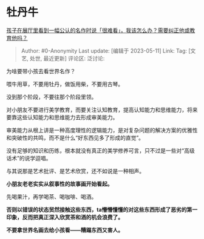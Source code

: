 # 牡丹牛
[孩子在展厅里看到一幅公认的名作时说「很难看」，我该怎么办？需要纠正他或教育他吗？](https://www.zhihu.com/question/598442126/answer/3022208290)

> Author: #0-Anonymity
> Last update: [编辑于 2023-05-11]
> Link:
> Tag: [文艺, 处世, 最近更新]
> 评论区:
> 泛讨论:

为啥要带小孩去看世界名作？

喂牛用草，不要用牡丹，做饭用柴，不要用古琴。

没到那个阶段，不要往那个阶段里领。

对小朋友不要进行美学教育，而要关注认知教育，提高认知能力和思维能力，将来要靠这些认知能力和思维能力去形成审美能力。

审美能力从根上讲是一种高度理性的逻辑能力，是对复杂问题的解决方案的优雅性和突破性的共鸣，而不是什么“好东西见多了形成的直觉”。

没有足够的知识和历练，根本就没有真正的美学修养可言，只不过是一些对“高级话术”的说学逗唱。

与其说那是艺术批评、是艺术欣赏，还不如说是一种相声。

**小朋友老老实实从叙事性的故事画开始看起。**

先喝果汁，再学喝茶、喝咖啡、喝酒。

**否则以错误的状态贸然接触这些东西，ta懵懵懂懂的对这些东西形成了恶劣的第一印象，反而把真正深入欣赏茶和酒的机会浪费了。**

**不要拿世界名画去给小孩看——糟蹋东西又害人。**